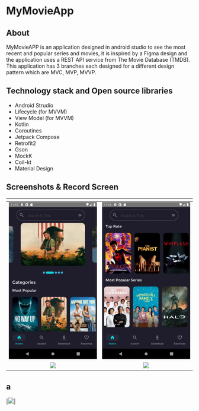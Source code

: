 # MyMovieApp
## About
MyMovieAPP is an application designed in android studio to see the most recent and popular series and movies, it is inspired by a Figma design and the application uses a REST API service from The Movie Database (TMDB).
This application has 3 branches each designed for a different design pattern which are MVC, MVP, MVVP.

## Technology stack and Open source libraries 
- Android Strudio
- Lifecycle (for MVVM)
- View Model (for MVVM)
- Kotlin
- Coroutines
- Jetpack Compose
- Retrofit2
- Gson
- MockK
- Coil-kt
- Material Design
  
## Screenshots & Record Screen
| <!-- -->      | <!-- -->        |
|:-------------:|:---------------:|
|![](https://github.com/FelipeNSG/MyMovieApp/blob/mvp/app/src/main/java/Screenshots/ScreenshotMyMovieApp.png)|![](https://github.com/FelipeNSG/MyMovieApp/blob/mvp/app/src/main/java/Screenshots/ScreenshotMymovieApp_2.png)|
|![](https://github.com/FelipeNSG/MyMovieApp/blob/mvp/app/src/main/java/Screenshots/ScreenshotMyMovieApp_3.png)|![](https://github.com/FelipeNSG/MyMovieApp/blob/mvp/app/src/main/java/Screenshots/Screenshot_MyMovieApp_4.png)|
## a
|![](https://github.com/FelipeNSG/MyMovieApp/assets/150075421/9d8c8bd6-5e02-4ff5-a886-206bb33b6532)|




















  
  


